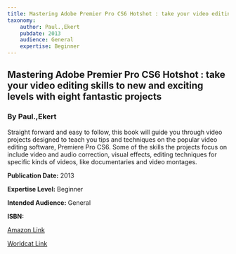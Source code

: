 ```yaml
---
title: Mastering Adobe Premier Pro CS6 Hotshot : take your video editing skills to new and exciting levels with eight fantastic projects
taxonomy:
	author: Paul.,Ekert
	pubdate: 2013
	audience: General
	expertise: Beginner
---
```

## Mastering Adobe Premier Pro CS6 Hotshot : take your video editing skills to new and exciting levels with eight fantastic projects
### By Paul.,Ekert
Straight forward and easy to follow, this book will guide you through video projects designed to teach you tips and techniques on the popular video editing software, Premiere Pro CS6.  Some of the skills the projects focus on include video and audio correction, visual effects, editing techniques for specific kinds of videos, like documentaries and video montages.

**Publication Date:** 2013

**Expertise Level:** Beginner

**Intended Audience:** General

**ISBN:** 

[Amazon Link](https://www.amazon.com/Mastering-Adobe-Premiere-Pro-Hotshot/dp/1849694788/ref=sr_1_fkmr0_1?keywords=Mastering+Adobe+Premier+Pro+CS6+Hotshot+%3A+take+your+video+editing+skills+to+new+and+exciting+levels+with+eight+fantastic+projects&qid=1571940446&sr=8-1-fkmr0)

[Worldcat Link](https://www.worldcat.org/title/mastering-adobe-premier-pro-cs6-hotshot/oclc/1105798795&referer=brief_results)